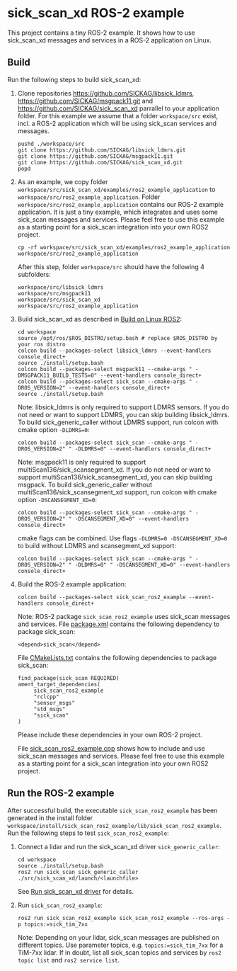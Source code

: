 # sick_scan_xd ROS-2 example

This project contains a tiny ROS-2 example. It shows how to use sick_scan_xd messages and services in a ROS-2 application on Linux. 

## Build

Run the following steps to build sick_scan_xd:

1. Clone repositories https://github.com/SICKAG/libsick_ldmrs, https://github.com/SICKAG/msgpack11.git and https://github.com/SICKAG/sick_scan_xd parrallel to your application folder. For this example we assume that a folder `workspace/src` exist, incl. a ROS-2 application which will be using sick_scan services and messages.

   ```
   pushd ./workspace/src
   git clone https://github.com/SICKAG/libsick_ldmrs.git
   git clone https://github.com/SICKAG/msgpack11.git
   git clone https://github.com/SICKAG/sick_scan_xd.git
   popd
   ```

2. As an example, we copy folder `workspace/src/sick_scan_xd/examples/ros2_example_application` to `workspace/src/ros2_example_application`. Folder `workspace/src/ros2_example_application` contains our ROS-2 example application. It is just a tiny example, which integrates and uses some sick_scan messages and services. Please feel free to use this example as a starting point for a sick_scan integration into your own ROS2 project.

   ```
   cp -rf workspace/src/sick_scan_xd/examples/ros2_example_application workspace/src/ros2_example_application
   ```
   After this step, folder `workspace/src` should have the following 4 subfolders:
   ```
   workspace/src/libsick_ldmrs
   workspace/src/msgpack11
   workspace/src/sick_scan_xd
   workspace/src/ros2_example_application
   ```

3. Build sick_scan_xd as described in [Build on Linux ROS2](../../INSTALL-ROS2.md):

   ```
   cd workspace
   source /opt/ros/$ROS_DISTRO/setup.bash # replace $ROS_DISTRO by your ros distro
   colcon build --packages-select libsick_ldmrs --event-handlers console_direct+
   source ./install/setup.bash
   colcon build --packages-select msgpack11 --cmake-args " -DMSGPACK11_BUILD_TESTS=0" --event-handlers console_direct+
   colcon build --packages-select sick_scan --cmake-args " -DROS_VERSION=2" --event-handlers console_direct+
   source ./install/setup.bash
   ```

   Note: libsick_ldmrs is only required to support LDMRS sensors. If you do not need or want to support LDMRS, you can skip building libsick_ldmrs. To build sick_generic_caller without LDMRS support, run colcon with cmake option `-DLDMRS=0`:
   ```
   colcon build --packages-select sick_scan --cmake-args " -DROS_VERSION=2" " -DLDMRS=0" --event-handlers console_direct+
   ```

   Note: msgpack11 is only required to support multiScan136/sick_scansegment_xd. If you do not need or want to support multiScan136/sick_scansegment_xd, you can skip building msgpack. To build sick_generic_caller without multiScan136/sick_scansegment_xd support, run colcon with cmake option `-DSCANSEGMENT_XD=0`:
   ```
   colcon build --packages-select sick_scan --cmake-args " -DROS_VERSION=2" " -DSCANSEGMENT_XD=0" --event-handlers console_direct+
   ```

   cmake flags can be combined. Use flags `-DLDMRS=0 -DSCANSEGMENT_XD=0` to build without LDMRS and scansegment_xd support:
   ```
   colcon build --packages-select sick_scan --cmake-args " -DROS_VERSION=2" " -DLDMRS=0" " -DSCANSEGMENT_XD=0" --event-handlers console_direct+
   ```

4. Build the ROS-2 example application:

   ```
   colcon build --packages-select sick_scan_ros2_example --event-handlers console_direct+
   ```

   Note: ROS-2 package `sick_scan_ros2_example` uses sick_scan messages and services. File [package.xml](package.xml) contains the following dependency to package sick_scan:
   ```
   <depend>sick_scan</depend>
   ```
   File [CMakeLists.txt](CMakeLists.txt) contains the following dependencies to package sick_scan:
   ```
   find_package(sick_scan REQUIRED)
   ament_target_dependencies(
        sick_scan_ros2_example
        "rclcpp"
        "sensor_msgs"
        "std_msgs"
        "sick_scan"
   )
   ```
   Please include these dependencies in your own ROS-2 project.
   
   File [sick_scan_ros2_example.cpp](src/sick_scan_ros2_example.cpp) shows how to include and use sick_scan messages and services. Please feel free to use this example as a starting point for a sick_scan integration into your own ROS2 project.

## Run the ROS-2 example

After successful build, the executable `sick_scan_ros2_example` has been generated in the install folder `workspace/install/sick_scan_ros2_example/lib/sick_scan_ros2_example`. Run the following steps to test `sick_scan_ros2_example`:

1. Connect a lidar and run the sick_scan_xd driver `sick_generic_caller`: 

    ```
   cd workspace
   source ./install/setup.bash
   ros2 run sick_scan sick_generic_caller ./src/sick_scan_xd/launch/<launchfile>
   ```
   See [Run sick_scan_xd driver](../../USAGE.md) for details.

2. Run `sick_scan_ros2_example`:
    ```
   ros2 run sick_scan_ros2_example sick_scan_ros2_example --ros-args -p topics:=sick_tim_7xx
   ```
   Note: Depending on your lidar, sick_scan messages are published on different topics. Use parameter topics, e.g. `topics:=sick_tim_7xx` for a TiM-7xx lidar. If in doubt, list all sick_scan topics and services by `ros2 topic list` and `ros2 service list`.
